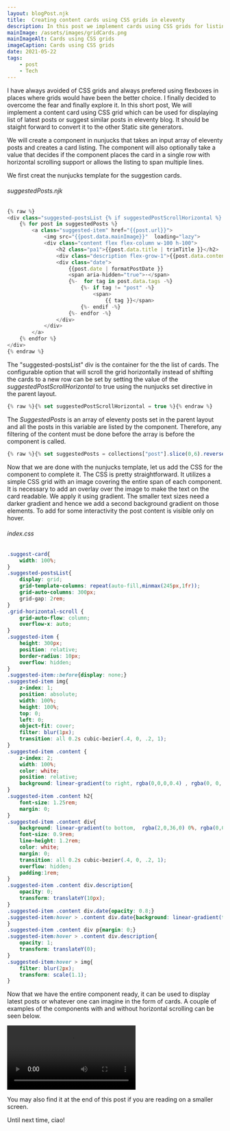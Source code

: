 ```yaml
---
layout: blogPost.njk
title:  Creating content cards using CSS grids in eleventy
description: In this post we implement cards using CSS grids for listing content
mainImage: /assets/images/gridCards.png
mainImageAlt: Cards using CSS grids
imageCaption: Cards using CSS grids
date: 2021-05-22
tags: 
    - post
    - Tech
---
```

I have always avoided of CSS grids and always prefered using flexboxes in places where grids would have been the better choice. I finally decided to overcome the fear and finally explore it. In this short post, We will implement a content card using CSS grid which can be used for displaying list of latest posts or suggest similar posts in eleventy blog. It should be staight forward to convert it to the other Static site generators. 

We will create a component in nunjucks that takes an input array of eleventy posts and creates a card listing. The component will also optionally take a value that decides if the component places the card in a single row with horizontal scrolling support or allows the listing to span multiple lines.

We first creat the nunjucks template for the suggestion cards.

###### suggestedPosts.njk

```js
{% raw %}
<div class="suggested-postsList {% if suggestedPostScrollHorizontal %} grid-horizontal-scroll {% endif %}">
	{% for post in suggestedPosts %}
		<a class="suggested-item" href="{{post.url}}">
			<img src="{{post.data.mainImage}}"  loading="lazy">
			<div class="content flex flex-column w-100 h-100">
				<h2 class="pa1">{{post.data.title | trimTitle }}</h2>
				<div class="description flex-grow-1">{{post.data.content | trimContent | safe }}</div>
				<div class="date">
					{{post.date | formatPostDate }}
					<span aria-hidden="true">⋅</span>
					{%-  for tag in post.data.tags -%}
						{%- if tag != "post" -%}
							<span>
								{{ tag }}</span>
						{%- endif -%}
					{%- endfor -%}
				</div>
			</div>
		</a>
	{% endfor %}
</div>
{% endraw %}
```

The "suggested-postsList" div is the container for the the list of cards. The configurable option that will scroll the grid horizontally instead of shifting the cards to a new row can be set by setting the value of the _suggestedPostScrollHorizontal_ to true using the nunjucks set directive in the parent layout.

```js
{% raw %}{% set suggestedPostScrollHorizontal = true %}{% endraw %}
```

The _SuggestedPosts_ is an array of eleventy posts set in the parent layout and all the posts in this variable are listed by the component. Therefore, any filtering of the content must be done before the array is before the component is called.

```js
{% raw %}{% set suggestedPosts = collections["post"].slice(0,6).reverse() %}{% endraw %}
```

Now that we are done with the nunjucks template, let us add the CSS for the component to complete it. The CSS is pretty straightforward. It utilizes a simple CSS grid with an image covering the entire span of each component. It is necessary to add an overlay over the image to make the text on the card readable. We apply it using gradient. The smaller text sizes need a darker gradient and hence we add a second background gradient on those elements. To add for some interactivity the post content is visible only on hover. 

###### index.css

```css
.suggest-card{
	width: 100%;
}
.suggested-postsList{
	display: grid;
	grid-template-columns: repeat(auto-fill,minmax(245px,1fr));
	grid-auto-columns: 300px;
	grid-gap: 2rem;
}
.grid-horizontal-scroll {
	grid-auto-flow: column;
	overflow-x: auto;
}
.suggested-item {
	height: 300px;
	position: relative;
	border-radius: 10px;
	overflow: hidden;
}
.suggested-item::before{display: none;}
.suggested-item img{
	z-index: 1;
	position: absolute;
	width: 100%;
	height: 100%;
	top: 0;
	left: 0;
	object-fit: cover;
	filter: blur(1px);
	transition: all 0.2s cubic-bezier(.4, 0, .2, 1);
}
.suggested-item .content {
	z-index: 2;
	width: 100%;
	color: white;
	position: relative;
	background: linear-gradient(to right, rgba(0,0,0,0.4) , rgba(0, 0, 0, 0.4));
}
.suggested-item .content h2{
	font-size: 1.25rem;
	margin: 0;
}
.suggested-item .content div{
	background: linear-gradient(to bottom,  rgba(2,0,36,0) 0%, rgba(0,0,0,0.12) 10%, rgba(0,0,0,0.2));
	font-size: 0.9rem;
	line-height: 1.2rem;
	color: white;
	margin: 0;
	transition: all 0.2s cubic-bezier(.4, 0, .2, 1);
	overflow: hidden;
	padding:1rem;
}
.suggested-item .content div.description{
	opacity: 0;
	transform: translateY(10px);
}
.suggested-item .content div.date{opacity: 0.8;}
.suggested-item:hover > .content div.date{background: linear-gradient(to bottom,  rgba(2,0,36,0.2), rgba(0,0,0,0.2))
}
.suggested-item .content div p{margin: 0;}
.suggested-item:hover > .content div.description{
	opacity: 1;
	transform: translateY(0);
}
.suggested-item:hover > img{
	filter: blur(2px);
	transform: scale(1.1);
}
```

Now that we have the entire component ready, it can be used to display latest posts or whatever one can imagine in the form of cards. A couple of examples of the components with and without horizontal scrolling can be seen below.

<video controls autoplay>
  <source src="/assets/images/card-scroll.webm" type="video/webm">
  Your browser does not support the video tag.
</video>

You may also find it at the end of this post if you are reading on a smaller screen.

Until next time, ciao!